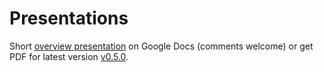 Presentations
===

Short [overview presentation](https://docs.google.com/presentation/d/18H-qOlU52vkEKFAIvNFNNxilSby-SG97tpQuWHAg_Vw/edit?usp=sharing) on Google Docs (comments welcome) or get PDF for latest version [v0.5.0](cf-abacus-v0.5.0.pdf).
